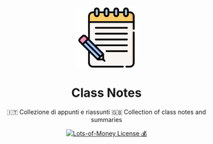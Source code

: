 <p align="center">
  <img src="./icon.svg" width="140px">
</p>
<h1 align="center">Class Notes</h1>
<p align="center">
    🇮🇹 Collezione di appunti e riassunti
    🇬🇧 Collection of class notes and summaries
</p>
<p align="center">
    <a href="https://github.com/derogab/lots-of-money.license">
        <img src="https://img.shields.io/badge/license-lots%20of%20money%20💰-ECF0F1.svg" alt="Lots-of-Money License 💰" />
    </a>
</p>